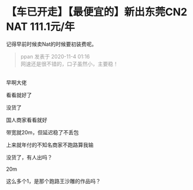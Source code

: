 # 【车已开走】【最便宜的】新出东莞CN2 NAT 111.1元/年


记得早前时候卖Nat的时候要初装费呢。

<div class="quote"><blockquote><font color="#999999">ppan 发表于 2020-11-4 01:16</font><br />
<font color="#999999">网速还是很不错的，口子虽然小，主要稳！</font></blockquote></div><br />
早啊大佬

看看就好了

没货了<img id="aimg_z5B6N" onclick="zoom(this, this.src, 0, 0, 0)" class="zoom" src="https://cdn.jsdelivr.net/gh/hishis/forum-master/public/images/patch.gif" onmouseover="img_onmouseoverfunc(this)" onload="thumbImg(this)" border="0" alt="" />

国人商家看看就好

带宽就20m，但延迟稳了不丢包<img src="static/image/smiley/yct/007.gif" smilieid="46" border="0" alt="" />

上来就年付的不知名商家不跑路算我输

没货了，有人出吗？

20m

这么多个1，是那个跑路王沙雕的作品吗？
